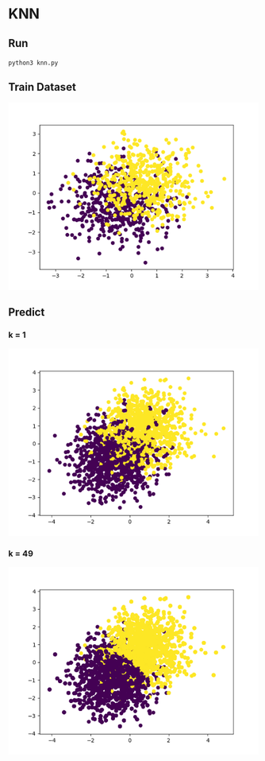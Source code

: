 # KNN

## Run

`python3 knn.py`

## Train Dataset

![target](https://github.com/TokenJan/ML-algorithm/blob/master/knn/img/train.png?raw=true)

## Predict

### k = 1
![k=1](<https://github.com/TokenJan/ML-algorithm/blob/master/knn/img/predicted_k_1.png?raw=true>)

### k = 49
![k=49](<https://github.com/TokenJan/ML-algorithm/blob/master/knn/img/predicted_k_49.png?raw=true>)
